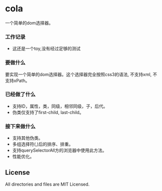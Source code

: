cola
====

一个简单的dom选择器。

### 工作记录 ###

- 这还是一个toy,没有经过足够的测试

### 要做什么 ###

要实现一个简单的dom选择器。这个选择器完全按照css3的语法, 不支持xml, 不支持xPath。

### 已经做了什么 ###

-   支持ID，属性，类，同级，相邻同级，子，后代。
-   伪类仅支持了first-child, last-child。

### 接下来做什么 ###

-   支持其他伪类。
-   多组选择符(,)后的排序、排重。
-   支持querySelectorAll方的浏览器中使用此方法。
-   性能优化。

## License ##

All directories and files are MIT Licensed.
